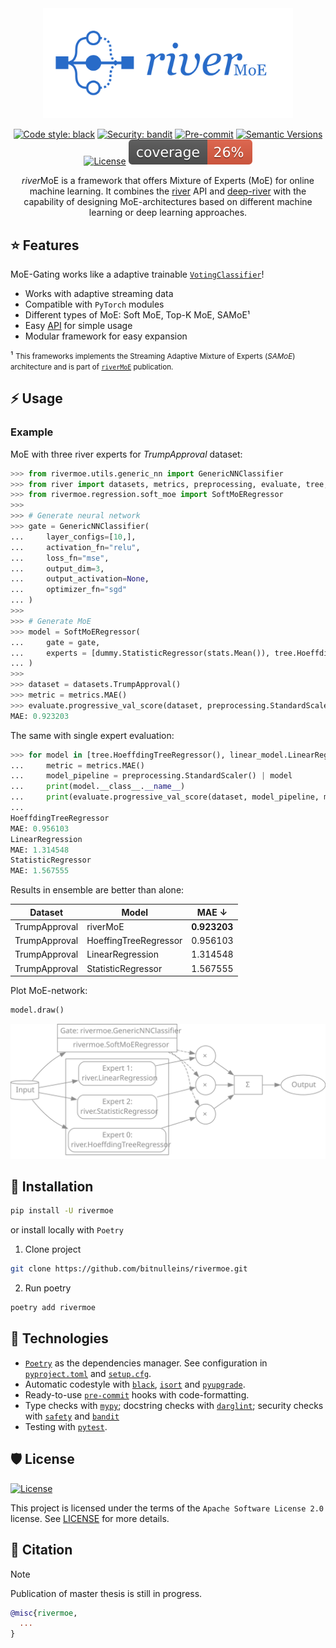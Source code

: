 <div align="center">

<img src="./assets/images/rivermoe.svg" width="400">

<!--
[![Build status](https://github.com/bitnulleins/rivermoe/workflows/build/badge.svg?branch=main&event=push)](https://github.com/bitnulleins/rivermoe/actions?query=workflow%3Abuild) [Dependencies Status](https://github.com/bitnulleins/rivermoe/pulls?utf8=%E2%9C%93&q=is%3Apr%20author%3Aapp%2Fdependabot)
-->

[![Code style: black](https://img.shields.io/badge/code%20style-black-000000.svg)](https://github.com/psf/black)
[![Security: bandit](https://img.shields.io/badge/security-bandit-green.svg)](https://github.com/PyCQA/bandit)
[![Pre-commit](https://img.shields.io/badge/pre--commit-enabled-brightgreen?logo=pre-commit&logoColor=white)](https://github.com/bitnulleins/rivermoe/blob/main/.pre-commit-config.yaml)
[![Semantic Versions](https://img.shields.io/badge/%20%20%F0%9F%93%A6%F0%9F%9A%80-semantic--versions-e10079.svg)](https://github.com/bitnulleins/rivermoe/releases)
[![License](https://img.shields.io/github/license/bitnulleins/rivermoe)](https://github.com/bitnulleins/rivermoe/blob/main/LICENSE)
![Coverage Report](assets/images/coverage.svg)

*river*MoE is a framework that offers Mixture of Experts (MoE) for online machine learning. It combines the [river](https://github.com/online-ml/river) API and [deep-river](https://github.com/online-ml/deepriver) with the capability of designing MoE-architectures based on different machine learning or deep learning approaches.
</div>

## ⭐️ Features

MoE-Gating works like a adaptive trainable [`VotingClassifier`](https://scikit-learn.org/stable/modules/generated/sklearn.ensemble.VotingClassifier.html)!

* Works with adaptive streaming data
* Compatible with `PyTorch` modules
* Different types of MoE: Soft MoE, Top-K MoE, SAMoE¹
* Easy [API](#️-usage) for simple usage
* Modular framework for easy expansion

¹ <small>This frameworks implements the Streaming Adaptive Mixture of Experts (*SAMoE*) architecture and is part of [`riverMoE`](#-citation) publication.</small>

## ⚡️ Usage

### Example

MoE with three river experts for *TrumpApproval* dataset:

```python
>>> from rivermoe.utils.generic_nn import GenericNNClassifier
>>> from river import datasets, metrics, preprocessing, evaluate, tree, linear_model, dummy, stats
>>> from rivermoe.regression.soft_moe import SoftMoERegressor
>>> 
>>> # Generate neural network
>>> gate = GenericNNClassifier(
...     layer_configs=[10,],
...     activation_fn="relu",
...     loss_fn="mse",
...     output_dim=3,
...     output_activation=None,
...     optimizer_fn="sgd"
... )
>>> 
>>> # Generate MoE
>>> model = SoftMoERegressor(
...     gate = gate,
...     experts = [dummy.StatisticRegressor(stats.Mean()), tree.HoeffdingTreeRegressor(), linear_model.LinearRegression()]
... )
>>> 
>>> dataset = datasets.TrumpApproval()
>>> metric = metrics.MAE()
>>> evaluate.progressive_val_score(dataset, preprocessing.StandardScaler() | model, metric)
MAE: 0.923203
```

The same with single expert evaluation:

```python
>>> for model in [tree.HoeffdingTreeRegressor(), linear_model.LinearRegression(), dummy.StatisticRegressor(stats.Mean())]:
...     metric = metrics.MAE()
...     model_pipeline = preprocessing.StandardScaler() | model
...     print(model.__class__.__name__)
...     print(evaluate.progressive_val_score(dataset, model_pipeline, metric))
... 
HoeffdingTreeRegressor
MAE: 0.956103
LinearRegression
MAE: 1.314548
StatisticRegressor
MAE: 1.567555
```

Results in ensemble are better than alone:

Dataset | Model | MAE ↓ |
|---|---|---|
TrumpApproval | riverMoE | **0.923203** |
TrumpApproval | HoeffingTreeRegressor | 0.956103 |
TrumpApproval | LinearRegression | 1.314548 |
TrumpApproval | StatisticRegressor | 1.567555 |

Plot MoE-network:

```python
model.draw()
```

<img src="./assets/images/moe_nn.svg">

## 🚀 Installation

```bash
pip install -U rivermoe
```

or install locally with `Poetry`

1. Clone project

```bash
git clone https://github.com/bitnulleins/rivermoe.git
```

2. Run poetry

```bash
poetry add rivermoe
```

## 🔧 Technologies

- [`Poetry`](https://python-poetry.org/) as the dependencies manager. See configuration in [`pyproject.toml`](https://github.com/bitnulleins/rivermoe/blob/master/pyproject.toml) and [`setup.cfg`](https://github.com/bitnulleins/rivermoe/blob/master/setup.cfg).
- Automatic codestyle with [`black`](https://github.com/psf/black), [`isort`](https://github.com/timothycrosley/isort) and [`pyupgrade`](https://github.com/asottile/pyupgrade).
- Ready-to-use [`pre-commit`](https://pre-commit.com/) hooks with code-formatting.
- Type checks with [`mypy`](https://mypy.readthedocs.io); docstring checks with [`darglint`](https://github.com/terrencepreilly/darglint); security checks with [`safety`](https://github.com/pyupio/safety) and [`bandit`](https://github.com/PyCQA/bandit)
- Testing with [`pytest`](https://docs.pytest.org/en/latest/).

## 🛡 License

[![License](https://img.shields.io/github/license/bitnulleins/rivermoe)](https://github.com/bitnulleins/rivermoe/blob/master/LICENSE)

This project is licensed under the terms of the `Apache Software License 2.0` license. See [LICENSE](https://github.com/bitnulleins/rivermoe/blob/master/LICENSE) for more details.

## 📃 Citation

> [!NOTE]
> Publication of master thesis is still in progress.

```bibtex
@misc{rivermoe,
  ...
}
```
